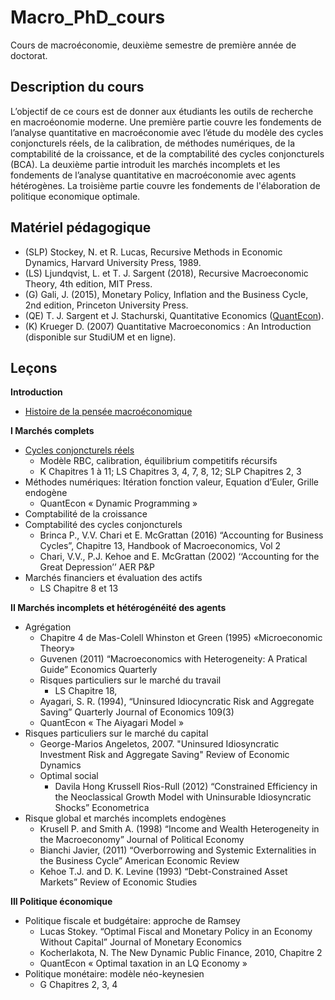 # Macro_PhD_cours
Cours de macroéconomie, deuxième semestre de première année de doctorat.

Description du cours
--------------------
L’objectif de ce cours est de donner aux étudiants les outils de recherche en macroéonomie moderne. Une première partie couvre les fondements de l’analyse quantitative en macroéconomie avec l’étude du modèle des cycles conjoncturels réels, de la calibration, de méthodes numériques, de la comptabilité de la croissance, et de la comptabilité des cycles conjoncturels (BCA). La deuxième partie introduit les marchés incomplets et les fondements de l’analyse quantitative en macroéconomie avec agents hétérogènes. La troisième partie couvre les fondements de l'élaboration de politique economique optimale.

Matériel pédagogique
--------------------
  - (SLP) Stockey, N. et R. Lucas, Recursive Methods in Economic Dynamics, Harvard University Press, 1989. 
  - (LS) Ljundqvist, L. et T. J. Sargent (2018), Recursive Macroeconomic Theory, 4th edition, MIT Press. 
  - (G) Gali, J. (2015), Monetary Policy, Inflation and the Business Cycle, 2nd edition, Princeton University Press. 
  - (QE) T. J. Sargent et J. Stachurski, Quantitative Economics ([QuantEcon](https://python.quantecon.org)). 
  - (K) Krueger D. (2007) Quantitative Macroeconomics : An Introduction (disponible sur StudiUM et en ligne).

Leçons
------
**Introduction**
 - [Histoire de la pensée macroéconomique](Cours/ECN7055_Intro.pdf)

**I Marchés complets**
  - [Cycles conjoncturels réels](Cours/I_Marches_complets/ECN7055_I_1.pdf)
    - Modèle RBC, calibration, équilibrium competitifs récursifs
    - K Chapitres 1 à 11; LS Chapitres 3, 4, 7, 8, 12; SLP Chapitres 2, 3
  -	Méthodes numériques: Itération fonction valeur, Equation d’Euler, Grille endogène
    - QuantEcon « Dynamic Programming »
  - Comptabilité de la croissance
  - Comptabilité des cycles conjoncturels
	  -	Brinca P., V.V. Chari et E. McGrattan (2016) “Accounting for Business Cycles”, Chapitre 13, Handbook of Macroeconomics, Vol 2
	  -	Chari, V.V., P.J. Kehoe and E. McGrattan (2002) ‘‘Accounting for the Great Depression’’ AER P&P
  - Marchés financiers et évaluation des actifs
	  - LS Chapitre 8 et 13
  
**II Marchés incomplets et hétérogénéité des agents**
  - Agrégation
    - Chapitre 4 de Mas-Colell Whinston et Green (1995) «Microeconomic Theory»
    - Guvenen (2011) “Macroeconomics with Heterogeneity: A Pratical Guide” Economics Quarterly
	- Risques particuliers sur le marché du travail
	  - LS Chapitre 18, 
    - Ayagari, S. R. (1994), “Uninsured Idiocyncratic Risk and Aggregate Saving” Quarterly Journal of Economics 109(3) 
    - QuantEcon « The Aiyagari Model »
  - Risques particuliers sur le marché du capital
    - George-Marios Angeletos, 2007. "Uninsured Idiosyncratic Investment Risk and Aggregate Saving" Review of Economic Dynamics
	- Optimal social
	  - Davila Hong Krussell Rios-Rull (2012) “Constrained Efficiency in the Neoclassical Growth Model with Uninsurable Idiosyncratic Shocks” Econometrica
  -	Risque global et marchés incomplets endogènes
    -	Krusell P. and Smith A. (1998) “Income and Wealth Heterogeneity in the Macroeconomy” Journal of Political Economy 
    -	Bianchi Javier, (2011) “Overborrowing and Systemic Externalities in the Business Cycle” American Economic Review
    -	Kehoe T.J. and D. K. Levine (1993) “Debt-Constrained Asset Markets” Review of Economic Studies

**III Politique économique**
  - Politique fiscale et budgétaire: approche de Ramsey
    - Lucas Stokey. “Optimal Fiscal and Monetary Policy in an Economy Without Capital” Journal of Monetary Economics
    - Kocherlakota, N. The New Dynamic Public Finance, 2010, Chapitre 2
    - QuantEcon « Optimal taxation in an LQ Economy » 
  - Politique monétaire: modèle néo-keynesien
	  - G Chapitres 2, 3, 4
